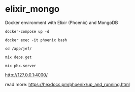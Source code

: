 # elixir_mongo
Docker environment with Elixir (Phoenix) and MongoDB

` docker-compose up -d `

`docker exec -it phoenix bash`

`cd /app/jef/`

`mix deps.get`

`mix phx.server`

http://127.0.0.1:4000/


read more: https://hexdocs.pm/phoenix/up_and_running.html